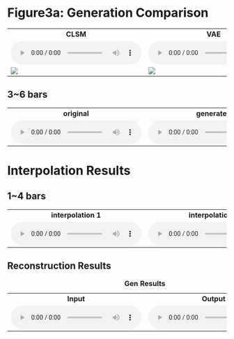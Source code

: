 # Figure3a: Generation Comparison
<table>
  <tr>
    <td style="text-align: center; vertical-align: middle;"><b>CLSM</b></td>
    <td style="text-align: center; vertical-align: middle;"><b>VAE</b></td>
  </tr>
  
  <tr>
    <td style="text-align: center; vertical-align: middle;">
      <audio controls>
      <source src="https://contextual-latent-space-model.github.io/demo/music_examples/Music_for_Figure3a/CSLM/sound.mp3">
      </audio>
    </td>
    <td style="text-align: center; vertical-align: middle;">
      <audio controls>
      <source src="https://contextual-latent-space-model.github.io/demo/music_examples/Music_for_Figure3a/VAE/sound.mp3">
      </audio>
    </td>
  </tr>
  
  <tr>
    <td><img src="https://contextual-latent-space-model.github.io/demo/music_examples/Music_for_Figure3a/CSLM/image.png"></td>
    <td><img src="https://contextual-latent-space-model.github.io/demo/music_examples/Music_for_Figure3a/VAE/image.png"></td>
  </tr>
 </table>
 
## 3~6 bars
<table>
  <tr>
    <td style="text-align: center; vertical-align: middle;"><b>original</b></td>
    <td style="text-align: center; vertical-align: middle;"><b>generated</b></td>
    <td style="text-align: center; vertical-align: middle;"><b>variation 1</b></td>
    <td style="text-align: center; vertical-align: middle;"><b>variation 2</b></td>
    <td style="text-align: center; vertical-align: middle;"><b>variation 3</b></td>
  </tr>
  
  <tr>
    <td style="text-align: center; vertical-align: middle;">
      <audio controls>
      <source src="https://github.com/anonymousle/CLSM/raw/77817a2fec87a15a4502392492ed5a2482f6f0d0/test_midi_synth.mp3">
      </audio>
    </td>
    <td style="text-align: center; vertical-align: middle;">
      <audio controls>
      <source src="https://github.com/anonymousle/CLSM/raw/77817a2fec87a15a4502392492ed5a2482f6f0d0/test_midi_synth.mp3">
      </audio>
    </td>
    <td style="text-align: center; vertical-align: middle;">
      <audio controls>
      <source src="https://github.com/anonymousle/CLSM/raw/77817a2fec87a15a4502392492ed5a2482f6f0d0/test_midi_synth.mp3">
      </audio>
    </td>
    <td style="text-align: center; vertical-align: middle;">
      <audio controls>
      <source src="https://github.com/anonymousle/CLSM/raw/77817a2fec87a15a4502392492ed5a2482f6f0d0/test_midi_synth.mp3">
      </audio>
    </td>
    <td style="text-align: center; vertical-align: middle;">
      <audio controls>
      <source src="https://github.com/anonymousle/CLSM/raw/77817a2fec87a15a4502392492ed5a2482f6f0d0/test_midi_synth.mp3">
      </audio>
    </td>
  </tr>
 </table>

# Interpolation Results
## 1~4 bars
<table>
  <tr>
    <td style="text-align: center; vertical-align: middle;"><b>interpolation 1</b></td>
    <td style="text-align: center; vertical-align: middle;"><b>interpolation 2</b></td>
    <td style="text-align: center; vertical-align: middle;"><b>interpolation 3</b></td>
    <td style="text-align: center; vertical-align: middle;"><b>interpolation 4</b></td>
    <td style="text-align: center; vertical-align: middle;"><b>interpolation 5</b></td>
  </tr>
  
  <tr>
    <td style="text-align: center; vertical-align: middle;">
      <audio controls>
      <source src="https://github.com/anonymousle/CLSM/raw/77817a2fec87a15a4502392492ed5a2482f6f0d0/test_midi_synth.mp3">
      </audio>
    </td>
    <td style="text-align: center; vertical-align: middle;">
      <audio controls>
      <source src="https://github.com/anonymousle/CLSM/raw/77817a2fec87a15a4502392492ed5a2482f6f0d0/test_midi_synth.mp3">
      </audio>
    </td>
    <td style="text-align: center; vertical-align: middle;">
      <audio controls>
      <source src="https://github.com/anonymousle/CLSM/raw/77817a2fec87a15a4502392492ed5a2482f6f0d0/test_midi_synth.mp3">
      </audio>
    </td>
    <td style="text-align: center; vertical-align: middle;">
      <audio controls>
      <source src="https://github.com/anonymousle/CLSM/raw/77817a2fec87a15a4502392492ed5a2482f6f0d0/test_midi_synth.mp3">
      </audio>
    </td>
    <td style="text-align: center; vertical-align: middle;">
      <audio controls>
      <source src="https://github.com/anonymousle/CLSM/raw/77817a2fec87a15a4502392492ed5a2482f6f0d0/test_midi_synth.mp3">
      </audio>
    </td>
  </tr>
 </table>

## Reconstruction Results
<table>
<caption><b> Gen Results </b></caption>
  <tr>
    <td style="text-align: center; vertical-align: middle;"><b>Input</b></td>
    <td style="text-align: center; vertical-align: middle;"><b>Output</b></td>
  </tr>
  
  <tr>
    <td style="text-align: center; vertical-align: middle;">
      <audio controls>
      <source src="https://github.com/anonymousle/CLSM/raw/77817a2fec87a15a4502392492ed5a2482f6f0d0/test_midi_synth.mp3">
      </audio>
  </td>
    <td style="text-align: center; vertical-align: middle;">
      <audio controls>
      <source src="https://github.com/anonymousle/CLSM/raw/77817a2fec87a15a4502392492ed5a2482f6f0d0/test_midi_synth.mp3">
      </audio>
    </td>
  </tr>
 </table>

